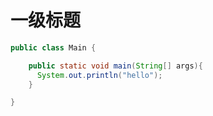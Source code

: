 # 一级标题

```java
public class Main {

    public static void main(String[] args){
      System.out.println("hello");
    }

}
```

